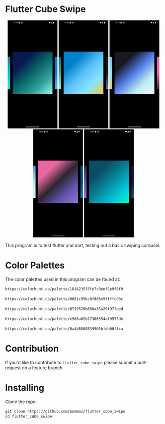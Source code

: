 # Flutter Cube Swipe

<p align="center">
    <img src="image0.png" width="160">
    <img src="image1.png" width="160">
    <img src="image2.png" width="160">
    <img src="image3.png" width="160">
    <img src="image4.png" width="160">
</p>

This program is to test flutter and dart, testing out a basic swiping carousel.

# Color Palettes

The color palettes used in this program can be found at:

    https://colorhunt.co/palette/181823537fe7c0eef2e9f8f9

    https://colorhunt.co/palette/0081c95bc0f886e5ffffc93c

    https://colorhunt.co/palette/0719520b666a35a29f97feed

    https://colorhunt.co/palette/e966a02b27306554af9575de
    
    https://colorhunt.co/palette/0a4d6808839505bfdb00ffca

# Contribution 

If you'd like to contribute to `flutter_cube_swipe` please submit a pull-request on a feature branch.

# Installing

Clone the repo:

    git clone https://github.com/Sommos/flutter_cube_swipe
    cd flutter_cube_swipe